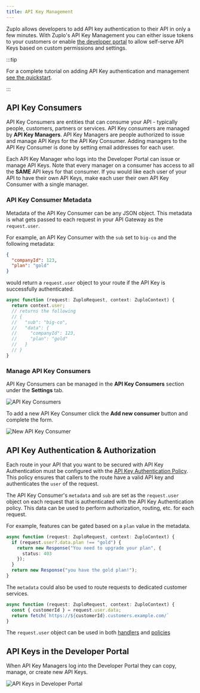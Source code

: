 ```yaml
---
title: API Key Management
---
```


Zuplo allows developers to add API key authentication to their API in only a few minutes. With Zuplo's API Key Management you can either issue tokens to your customers or enable [the developer portal](../articles/developer-portal) to allow self-serve API Keys based on custom permissions and settings.

:::tip

For a complete tutorial on adding API Key authentication and management [see the quickstart](../articles/step-2-add-api-key-auth.md).

:::

## API Key Consumers

API Key Consumers are entities that can consume your API - typically people, customers, partners or services. API Key consumers are managed by **API Key Managers**. API Key Managers are people authorized to issue and manage API Keys for the API Key Consumer. Adding managers to the API Key Consumer is done by setting email addresses for each user.

Each API Key Manager who logs into the Developer Portal can issue or manage API Keys. Note that every manager on a consumer has access to all the **SAME** API keys for that consumer. If you would like each user of your API to have their own API Keys, make each user their own API Key Consumer with a single manager.

### API Key Consumer Metadata

Metadata of the API Key Consumer can be any JSON object. This metadata is what gets passed to each request in your API Gateway as the `request.user`.

For example, an API Key Consumer with the `sub` set to `big-co` and the following metadata:

```json
{
  "companyId": 123,
  "plan": "gold"
}
```

would return a `request.user` object to your route if the API Key is successfully authenticated.

```ts
async function (request: ZuploRequest, context: ZuploContext) {
  return context.user;
  // returns the following
  // {
  //   "sub": "big-co",
  //   "data": {
  //     "companyId": 123,
  //     "plan": "gold"
  //   }
  // }
}
```

### Manage API Key Consumers

API Key Consumers can be managed in the **API Key Consumers** section under the <SettingsTabIcon /> **Settings** tab.

![API Key Consumers](./api-key-management-media/api-key-consumers.png)

To add a new API Key Consumer click the **Add new consumer** button and complete the form.

![New API Key Consumer](./api-key-management-media/new-api-key-consumer.png)

## API Key Authentication & Authorization

Each route in your API that you want to be secured with API Key Authentication must be configured with the [API Key Authentication Policy](../policies/api-key-inbound.md). This policy ensures that callers to the route have a valid API key and authenticates the `user` of the request.

The API Key Consumer's `metadata` and `sub` are set as the `request.user` object on each request that is authenticated with the API Key Authentication policy. This data can be used to perform authorization, routing, etc. for each request.

For example, features can be gated based on a `plan` value in the metadata.

```ts
async function (request: ZuploRequest, context: ZuploContext) {
  if (request.user?.data.plan !== "gold") {
    return new Response("You need to upgrade your plan", {
      status: 403
    });
  }
  return new Response("you have the gold plan!");
}
```

The `metadata` could also be used to route requests to dedicated customer services.

```ts
async function (request: ZuploRequest, context: ZuploContext) {
  const { customerId } = request.user.data;
  return fetch(`https://${customerId}.customers.example.com/`
}
```

The `request.user` object can be used in both [handlers](../handlers/custom-handler.md) and [policies](../policies/custom-code-inbound.md)

## API Keys in the Developer Portal

When API Key Managers log into the Developer Portal they can copy, manage, or create new API Keys.

![API Keys in Developer Portal](./api-key-management-media/api-key-dev-portal.png)
